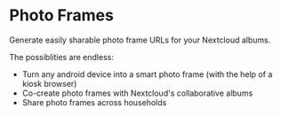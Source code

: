 # Photo Frames

Generate easily sharable photo frame URLs for your Nextcloud albums.

The possiblities are endless:

- Turn any android device into a smart photo frame (with the help of a kiosk browser)
- Co-create photo frames with Nextcloud's collaborative albums
- Share photo frames across households

